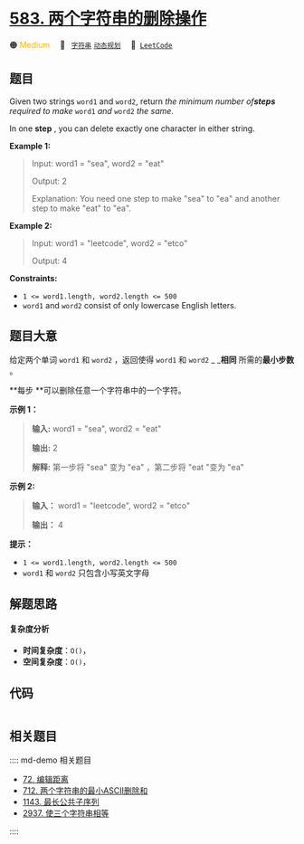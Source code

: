 # [583. 两个字符串的删除操作](https://leetcode.com/problems/delete-operation-for-two-strings)

🟠 <font color=#ffb800>Medium</font>&emsp; 🔖&ensp; [`字符串`](/leetcode/outline/tag/string.md) [`动态规划`](/leetcode/outline/tag/dynamic-programming.md)&emsp; 🔗&ensp;[`LeetCode`](https://leetcode.com/problems/delete-operation-for-two-strings)


## 题目

Given two strings `word1` and `word2`, return _the minimum number of**steps**
required to make_ `word1` _and_ `word2` _the same_.

In one **step** , you can delete exactly one character in either string.



**Example 1:**

> Input: word1 = "sea", word2 = "eat"
> 
> Output: 2
> 
> Explanation: You need one step to make "sea" to "ea" and another step to make "eat" to "ea".

**Example 2:**

> Input: word1 = "leetcode", word2 = "etco"
> 
> Output: 4

**Constraints:**

  * `1 <= word1.length, word2.length <= 500`
  * `word1` and `word2` consist of only lowercase English letters.


## 题目大意

给定两个单词 `word1` 和 `word2` ，返回使得 `word1` 和  `word2` _ _**相同** 所需的**最小步数** 。

**每步  **可以删除任意一个字符串中的一个字符。



**示例 1：**

> 
> 
> 
> 
> 
> **输入:** word1 = "sea", word2 = "eat"
> 
> **输出:** 2
> 
> **解释:** 第一步将 "sea" 变为 "ea" ，第二步将 "eat "变为 "ea"
> 
> 

**示例  2:**

> 
> 
> 
> 
> 
> **输入：** word1 = "leetcode", word2 = "etco"
> 
> **输出：** 4
> 
> 



**提示：**

  * `1 <= word1.length, word2.length <= 500`
  * `word1` 和 `word2` 只包含小写英文字母


## 解题思路

#### 复杂度分析

- **时间复杂度**：`O()`，
- **空间复杂度**：`O()`，

## 代码

```javascript

```

## 相关题目

:::: md-demo 相关题目
- [72. 编辑距离](./0072.md)
- [712. 两个字符串的最小ASCII删除和](./0712.md)
- [1143. 最长公共子序列](./1143.md)
- [2937. 使三个字符串相等](https://leetcode.com/problems/make-three-strings-equal)

::::
